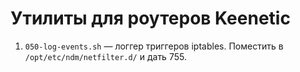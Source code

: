 # Утилиты для роутеров Keenetic

1. `050-log-events.sh` — логгер триггеров iptables. Поместить в `/opt/etc/ndm/netfilter.d/` и дать 755.
